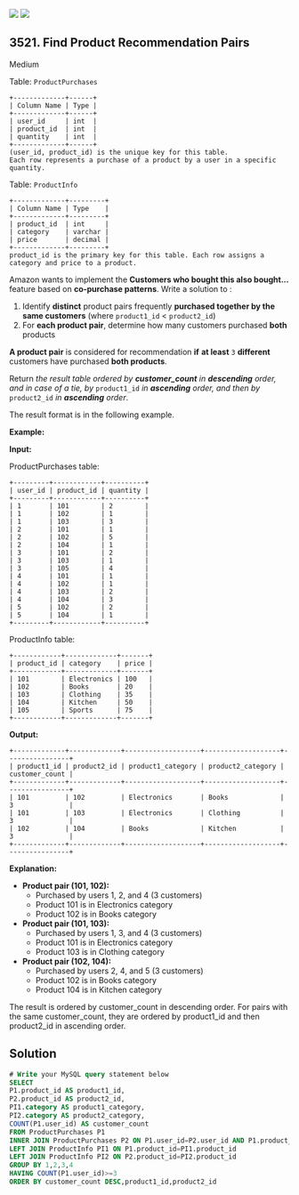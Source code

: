 [![](https://img.shields.io/github/stars/javadev/LeetCode-in-Java?label=Stars&style=flat-square)](https://github.com/javadev/LeetCode-in-Java)
[![](https://img.shields.io/github/forks/javadev/LeetCode-in-Java?label=Fork%20me%20on%20GitHub%20&style=flat-square)](https://github.com/javadev/LeetCode-in-Java/fork)

## 3521\. Find Product Recommendation Pairs

Medium

Table: `ProductPurchases`

    +-------------+------+
    | Column Name | Type |
    +-------------+------+
    | user_id     | int  |
    | product_id  | int  |
    | quantity    | int  |
    +-------------+------+
    (user_id, product_id) is the unique key for this table.
    Each row represents a purchase of a product by a user in a specific quantity. 

Table: `ProductInfo`

    +-------------+---------+
    | Column Name | Type    |
    +-------------+---------+
    | product_id  | int     |
    | category    | varchar |
    | price       | decimal |
    +-------------+---------+
    product_id is the primary key for this table. Each row assigns a category and price to a product. 

Amazon wants to implement the **Customers who bought this also bought...** feature based on **co-purchase patterns**. Write a solution to :

1.  Identify **distinct** product pairs frequently **purchased together by the same customers** (where `product1_id` < `product2_id`)
2.  For **each product pair**, determine how many customers purchased **both** products

**A product pair** is considered for recommendation **if** **at least** `3` **different** customers have purchased **both products**.

Return _the_ _result table ordered by **customer\_count** in **descending** order, and in case of a tie, by_ `product1_id` _in **ascending** order, and then by_ `product2_id` _in **ascending** order_.

The result format is in the following example.

**Example:**

**Input:**

ProductPurchases table:

    +---------+------------+----------+
    | user_id | product_id | quantity |
    +---------+------------+----------+
    | 1       | 101        | 2        |
    | 1       | 102        | 1        |
    | 1       | 103        | 3        |
    | 2       | 101        | 1        |
    | 2       | 102        | 5        |
    | 2       | 104        | 1        |
    | 3       | 101        | 2        |
    | 3       | 103        | 1        |
    | 3       | 105        | 4        |
    | 4       | 101        | 1        |
    | 4       | 102        | 1        |
    | 4       | 103        | 2        |
    | 4       | 104        | 3        |
    | 5       | 102        | 2        |
    | 5       | 104        | 1        |
    +---------+------------+----------+ 

ProductInfo table:

    +------------+-------------+-------+
    | product_id | category    | price |
    +------------+-------------+-------+
    | 101        | Electronics | 100   |
    | 102        | Books       | 20    |
    | 103        | Clothing    | 35    |
    | 104        | Kitchen     | 50    |
    | 105        | Sports      | 75    |
    +------------+-------------+-------+ 

**Output:**

    +-------------+-------------+-------------------+-------------------+----------------+
    | product1_id | product2_id | product1_category | product2_category | customer_count |
    +-------------+-------------+-------------------+-------------------+----------------+
    | 101         | 102         | Electronics       | Books             | 3              |
    | 101         | 103         | Electronics       | Clothing          | 3              |
    | 102         | 104         | Books             | Kitchen           | 3              |
    +-------------+-------------+-------------------+-------------------+----------------+ 

**Explanation:**

*   **Product pair (101, 102):**
    *   Purchased by users 1, 2, and 4 (3 customers)
    *   Product 101 is in Electronics category
    *   Product 102 is in Books category
*   **Product pair (101, 103):**
    *   Purchased by users 1, 3, and 4 (3 customers)
    *   Product 101 is in Electronics category
    *   Product 103 is in Clothing category
*   **Product pair (102, 104):**
    *   Purchased by users 2, 4, and 5 (3 customers)
    *   Product 102 is in Books category
    *   Product 104 is in Kitchen category

The result is ordered by customer\_count in descending order. For pairs with the same customer\_count, they are ordered by product1\_id and then product2\_id in ascending order.

## Solution

```sql
# Write your MySQL query statement below
SELECT
P1.product_id AS product1_id,
P2.product_id AS product2_id,
PI1.category AS product1_category,
PI2.category AS product2_category,
COUNT(P1.user_id) AS customer_count
FROM ProductPurchases P1
INNER JOIN ProductPurchases P2 ON P1.user_id=P2.user_id AND P1.product_id<P2.product_id
LEFT JOIN ProductInfo PI1 ON P1.product_id=PI1.product_id
LEFT JOIN ProductInfo PI2 ON P2.product_id=PI2.product_id
GROUP BY 1,2,3,4
HAVING COUNT(P1.user_id)>=3
ORDER BY customer_count DESC,product1_id,product2_id
```